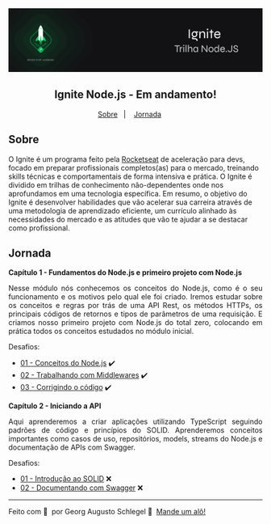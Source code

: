 <img alt="Ignite React.js" src="public/ignite-node.png" />
<h2 align="center">
  Ignite Node.js - Em andamento!
</h2>

<p align="center">
  <a href="#Sobre">Sobre</a>&nbsp;&nbsp;&nbsp;|&nbsp;&nbsp;&nbsp;
  <a href="#Jornada">Jornada</a>&nbsp;&nbsp;&nbsp;&nbsp;&nbsp;&nbsp;
</p>

## Sobre
O Ignite é um programa feito pela [Rocketseat](https://rocketseat.com.br) de aceleração para devs, focado em preparar profissionais completos(as) para o mercado, treinando skills técnicas e comportamentais de forma intensiva e prática. O Ignite é dividido em trilhas de conhecimento não-dependentes onde nos aprofundamos em uma tecnologia específica. Em resumo, o objetivo do Ignite é desenvolver habilidades que vão acelerar sua carreira através de uma metodologia de aprendizado eficiente, um currículo alinhado às necessidades do mercado e as atitudes que vão te ajudar a se destacar como profissional.

## Jornada

**Capítulo 1 - Fundamentos do Node.js e primeiro projeto com Node.js**
<p align="justify">
  Nesse módulo nós conhecemos os conceitos do Node.js, como é o seu funcionamento e os motivos pelo qual ele foi criado. Iremos estudar sobre os conceitos e regras por trás de uma API Rest, os métodos HTTPs, os principais códigos de retornos e tipos de parâmetros de uma requisição.
E criamos nosso primeiro projeto com Node.js do total zero, colocando em prática todos os conceitos estudados no módulo inicial.
</p>
Desafios:

- [01 - Conceitos do Node.js](https://github.com/georgaugusto/nodechallenge01) ✔️
- [02 - Trabalhando com Middlewares](https://github.com/georgaugusto/nodechallenge02) ✔️
- [03 - Corrigindo o código](https://github.com/georgaugusto/nodechallenge03) ✔️


**Capítulo 2 - Iniciando a API**
<p align="justify">
  Aqui aprenderemos a criar aplicações utilizando TypeScript seguindo padrões de código e princípios do SOLID. Aprenderemos conceitos importantes como casos de uso, repositórios, models, streams do Node.js e documentação de APIs com Swagger.
</p>
Desafios:

- [01 - Introdução ao SOLID](https://github.com/georgaugusto/ignite-node-js) ❌
- [02 - Documentando com Swagger](https://github.com/georgaugusto/ignite-node-js) ❌

---

Feito com 💜 &nbsp;por Georg Augusto Schlegel 👋 &nbsp;[Mande um alô!](https://www.linkedin.com/in/georgaugusto/)
